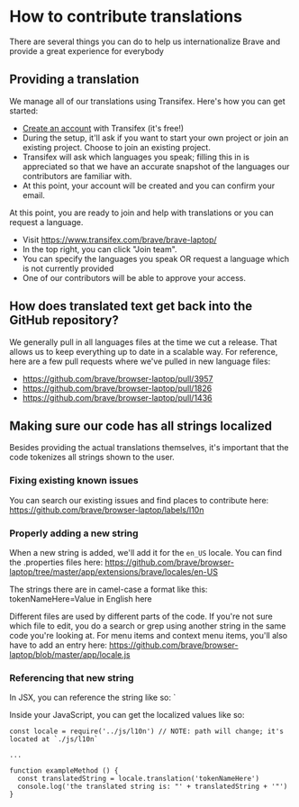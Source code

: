 # How to contribute translations

There are several things you can do to help us internationalize Brave and provide a great experience for everybody

## Providing a translation

We manage all of our translations using Transifex. Here's how you can get started:
- [Create an account](https://www.transifex.com/signup/?join_project=brave-laptop) with Transifex (it's free!)
- During the setup, it'll ask if you want to start your own project or join an existing project. Choose to join an existing project.
- Transifex will ask which languages you speak; filling this in is appreciated so that we have an accurate snapshot of the languages our contributors are familiar with.
- At this point, your account will be created and you can confirm your email.

At this point, you are ready to join and help with translations or you can request a language.
- Visit https://www.transifex.com/brave/brave-laptop/
- In the top right, you can click "Join team".
- You can specify the languages you speak OR request a language which is not currently provided
- One of our contributors will be able to approve your access.

## How does translated text get back into the GitHub repository?
We generally pull in all languages files at the time we cut a release. That allows us to keep everything up to date in a scalable way.
For reference, here are a few pull requests where we've pulled in new language files:

- https://github.com/brave/browser-laptop/pull/3957
- https://github.com/brave/browser-laptop/pull/1826
- https://github.com/brave/browser-laptop/pull/1436

## Making sure our code has all strings localized

Besides providing the actual translations themselves, it's important that the code tokenizes all strings shown to the user.

### Fixing existing known issues

You can search our existing issues and find places to contribute here:
https://github.com/brave/browser-laptop/labels/l10n

### Properly adding a new string

When a new string is added, we'll add it for the `en_US` locale. You can find the .properties files here:
https://github.com/brave/browser-laptop/tree/master/app/extensions/brave/locales/en-US

The strings there are in camel-case a format like this:
tokenNameHere=Value in English here

Different files are used by different parts of the code. If you're not sure which file to edit, you do a search or grep using
another string in the same code you're looking at. For menu items and context menu items, you'll also have to add an entry here:
https://github.com/brave/browser-laptop/blob/master/app/locale.js

### Referencing that new string
In JSX, you can reference the string like so:
`<div data-l10n-id='tokenNameHere' />

Inside your JavaScript, you can get the localized values like so:
```
const locale = require('../js/l10n') // NOTE: path will change; it's located at `./js/l10n`

...

function exampleMethod () {
  const translatedString = locale.translation('tokenNameHere')
  console.log('the translated string is: "' + translatedString + '"')
}
```
